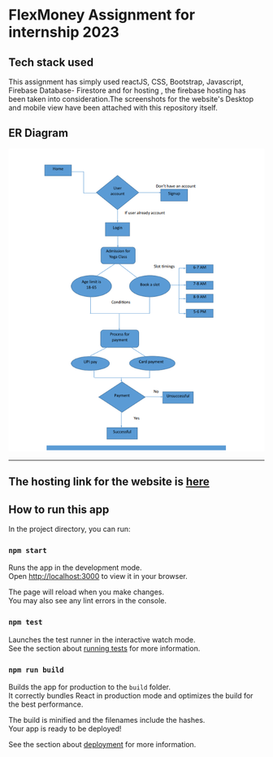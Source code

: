 # FlexMoney Assignment for internship 2023

## Tech stack used
This assignment has simply used reactJS, CSS, Bootstrap, Javascript, Firebase Database- Firestore and for hosting , the firebase hosting has been taken into consideration.The screenshots for the website's Desktop and mobile view have been attached with this repository itself.
## ER Diagram
<img src='capture.PNG'>

<hr>


## The hosting link for the website is  <a href='https://flexmoney-omega.vercel.app/'>here</a>
## How to run this app

In the project directory, you can run:

### `npm start`

Runs the app in the development mode.\
Open [http://localhost:3000](http://localhost:3000) to view it in your browser.

The page will reload when you make changes.\
You may also see any lint errors in the console.

### `npm test`

Launches the test runner in the interactive watch mode.\
See the section about [running tests](https://facebook.github.io/create-react-app/docs/running-tests) for more information.

### `npm run build`

Builds the app for production to the `build` folder.\
It correctly bundles React in production mode and optimizes the build for the best performance.

The build is minified and the filenames include the hashes.\
Your app is ready to be deployed!

See the section about [deployment](https://facebook.github.io/create-react-app/docs/deployment) for more information.

